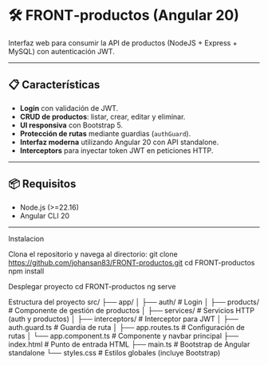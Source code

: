 # 🛠️ FRONT‑productos (Angular 20)

Interfaz web para consumir la API de productos (NodeJS + Express + MySQL) con autenticación JWT.

---

## 📋 Características

- **Login** con validación de JWT.
- **CRUD de productos**: listar, crear, editar y eliminar.
- **UI responsiva** con Bootstrap 5.
- **Protección de rutas** mediante guardias (`authGuard`).
- **Interfaz moderna** utilizando Angular 20 con API standalone.
- **Interceptors** para inyectar token JWT en peticiones HTTP.

---

## 📦 Requisitos

- Node.js (>=22.16)
- Angular CLI 20

---

Instalacion

Clona el repositorio y navega al directorio:
git clone https://github.com/johansan83/FRONT-productos.git
cd FRONT-productos
npm install


Desplegar proyecto
cd FRONT-productos
ng serve

Estructura del proyecto
src/
 ├── app/
 │    ├── auth/             # Login
 │    ├── products/         # Componente de gestión de productos
 │    ├── services/         # Servicios HTTP (auth y productos)
 │    ├── interceptors/     # Interceptor para JWT
 │    ├── auth.guard.ts     # Guardia de ruta
 │    ├── app.routes.ts     # Configuración de rutas
 │    └── app.component.ts  # Componente y navbar principal
 ├── index.html             # Punto de entrada HTML
 ├── main.ts                # Bootstrap de Angular standalone
 └── styles.css             # Estilos globales (incluye Bootstrap)
